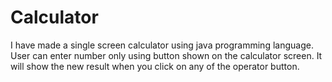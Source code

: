 # Calculator
I have made a single screen calculator using java programming language.
User can enter number only using button shown on the calculator screen.
It will show the new result when you click on any of the operator button.

